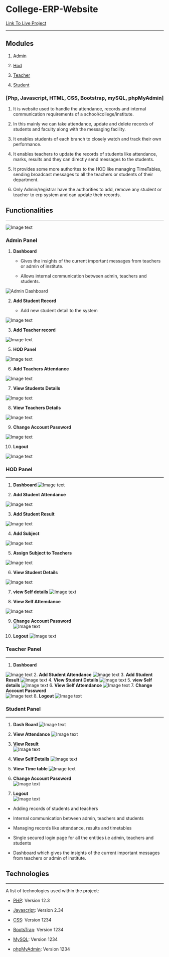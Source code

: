 # College-ERP-Website


[Link To Live Project](http://erpweb.epizy.com/firstpage.php)

***

## Modules

1. [Admin](#adminFunctions)

2. [Hod](#hodFunctions)

3. [Teacher](#techFunctions)

4. [Student](#studFunctions)

### [Php, Javascript, HTML, CSS, Bootstrap, mySQL, phpMyAdmin]

1. It is website used to handle the attendance, records and internal communication requirements of a school/college/institute.

2. In this mainly we can take attendance, update and delete records of students and faculty along with the messaging facility.

3. It enables students of each branch to closely watch and track their own performance.

4. It enables teachers to update the records of students like attendance, marks, results and they can directly send messages to the students.

5. It provides some more authorites to the HOD like managing TimeTables, sending broadcast messages to all the teachers or students of their department.

6. Only Admin/registrar have the authorities to add, remove any student or teacher to erp system and can update their records.

## Functionalities

***

![Image text](https://example.com)

<a name="adminFunctions"></a>

### Admin Panel



1. **Dashboard** 

    * Gives the insights of the current important messages from teachers or admin of institute. 

    * Allows internal communication between admin, teachers and students.
    
![Admin Dashboard](Screenshots/Admin/adminHomepage.jpg)

2. **Add Student Record** 

    * Add new student detail to the system 
    
    
![Image text](Screenshots/Admin/addStudent.jpg)

3. **Add Teacher record** 

![Image text](Screenshots/Admin/addTeacher.jpg)

5. **HOD Panel** 

![Image text](Screenshots/Admin/selectHOD.jpg)

6. **Add Teachers Attendance** 


![Image text](Screenshots/Admin/addTecherAttendance.jpg)

7. **View Students Details** 

![Image text](Screenshots/Admin/viewStudentDetails.jpg)

8. **View Teachers Details**  

![Image text](Screenshots/Admin/viewTeacherDetails)

9. **Change Account Password** 

![Image text](Screenshots/Admin/changePassword.jpg)

10. **Logout** 

 ![Image text](Screenshots/Admin/loginPage.jpg)

<a name="hodFunctions"></a>

### HOD Panel

***



1. **Dashboard** 
![Image text](Screenshots/HOD/hodHomepage.jpg)

2. **Add Student Attendance** 

![Image text](Screenshots/HOD/updateAttendance.jpg)

3. **Add Student Result** 

![Image text](Screenshots/HOD/updateResult.jpg)

4. **Add Subject** 

![Image text](Screenshots/HOD/addSubject.jpg)

5. **Assign Subject to Teachers** 

![Image text](Screenshots/HOD/)

6. **View Student Details** 

![Image text](Screenshots/HOD/viewStudentDetails.jpg)

7. **view Self details** 
![Image text](Screenshots/HOD/viewSelfDetails.jpg)

8. **View Self Attemdance** 

![Image text](Screenshots/HOD/viewSelfAttendance.jpg)

9. **Change Account Password**  
![Image text](Screenshots/HOD/changeTPassword.jpg)

10. **Logout** 
![Image text](Screenshots/Admin/loginPage.jpg)
<a name="techFunctions"></a>

### Teacher Panel

***

1. **Dashboard** 

![Image text](Screenshots/Teacher/teacherHomepage.jpg)
2. **Add Student Attendance** 
![Image text](Screenshots/Teacher/updateTAttendance.jpg)
3. **Add Student Result** 
![Image text](Screenshots/Teacher/updateResult.jpg)
4. **View Student Details** 
![Image text](Screenshots/Teacher/teacherExtMenu)
5. **view Self details** 
![Image text](Screenshots/Teacher/viewSelfDetails.jpg)
6. **View Self Attemdance** 
![Image text](Screenshots/Teacher/viewSelfAttendance.jpg)
7. **Change Account Password**  
![Image text](Screenshots/Teacher/changeTPassword.jpg)
8. **Logout** 
![Image text](Screenshots/Admin/loginPage.jpg)
<a name="studFunctions"></a>

### Student Panel

***



1. **Dash Board**
![Image text](Screenshots/Student/studentHomepage.jpg)

2. **View Attendance** 
![Image text](Screenshots/Student/viewAttendace.jpg)

3. **View Result**  
![Image text](Screenshots/Student/viewResult.jpg)

4. **View Self Details** 
![Image text](Screenshots/Student/selfDetails.jpg)

5. **View Time table** 
![Image text](Screenshots/Student/TimeTable.jpg)

6. **Change Account Password**  
![Image text](Screenshots/Student/changeSPassword.jpg)

7. **Logout**  
![Image text](Screenshots/Admin/loginPage.jpg)

* Adding records of students and teachers

* Internal communication between admin, teachers and students

* Managing records like attendance, results and timetables

* Single secured login page for all the entities i.e admin, teachers and students

* Dashboard which gives the insights of the current important messages from teachers or admin of institute.

## Technologies

***

A list of technologies used within the project:

* [PHP](https://example.com): Version 12.3 

* [Javascript](https://example.com): Version 2.34

* [CSS](https://example.com): Version 1234

* [BootsTrap](https://example.com): Version 1234

* [MySQL](https://example.com): Version 1234

* [phpMyAdmin](https://example.com): Version 1234
